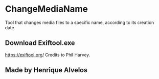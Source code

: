 # ChangeMediaName
Tool that changes media files to a specific name, according to its creation date.

## Download Exiftool.exe
https://exiftool.org/
Credits to Phil Harvey.

## Made by Henrique Alvelos
